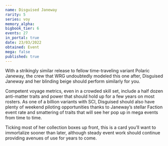 ```yaml
---
name: Disguised Janeway
rarity: 5
series: voy
memory_alpha:
bigbook_tier: 6
events: 27
in_portal: true
date: 23/03/2022
obtained: Event
mega: false
published: true
---
```


With a strikingly similar release to fellow time-traveling variant Polaric Janeway, the crew that WRG undoubtedly modeled this one after, Disguised Janeway and her blinding beige should perform similarly for you.

Competent voyage metrics, even in a crowded skill set, include a half dozen anti-matter traits and power that should hold up for a few years on most rosters. As one of a billion variants with SCI, Disguised should also have plenty of weekend piloting opportunities thanks to Janeway’s stellar Faction event rate and smattering of traits that will see her pop up in mega events from time to time.

Ticking most of her collection boxes up front, this is a card you’ll want to immortalize sooner than later, although steady event work should continue providing avenues of use for years to come.
